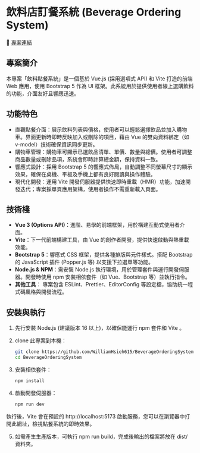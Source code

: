 # 飲料店訂餐系統 (Beverage Ordering System)

🔗 [專案連結](https://williamhsieh615.github.io/BeverageOrderingSystem/)

## 專案簡介

本專案「飲料點餐系統」是一個基於 Vue.js (採用選項式 API) 和 Vite 打造的前端 Web 應用，使用 Bootstrap 5 作為 UI 框架。此系統用於提供使用者線上選購飲料的功能，介面友好且響應迅速。

## 功能特色

- 直觀點餐介面：展示飲料列表與價格，使用者可以輕鬆選擇飲品並加入購物車。界面更新時即時反映加入或刪除的項目，藉由 Vue 的雙向資料綁定（如 v-model）技術確保資訊同步更新。
- 購物車管理：購物車可顯示已選飲品清單、單價、數量與總價。使用者可調整商品數量或刪除品項，系統會即時計算總金額，保持資料一致。
- 響應式設計：採用 Bootstrap 5 的響應式佈局，自動調整不同螢幕尺寸的顯示效果，確保在桌機、平板及手機上都有良好閱讀與操作體驗。
- 現代化開發：運用 Vite 開發伺服器提供快速即時重載（HMR）功能，加速開發迭代；專案採單頁應用架構，使用者操作不需重新載入頁面。

## 技術棧

- **Vue 3 (Options API)**：進階、易學的前端框架，用於構建互動式使用者介面。
- **Vite**：下一代前端構建工具，由 Vue 的創作者開發，提供快速啟動與熱重載效能。
- **Bootstrap 5**：響應式 CSS 框架，提供各種排版與元件樣式。搭配 Bootstrap 的 JavaScript 插件 (Popper.js 等) 以支援下拉選單等功能。
- **Node.js & NPM**：需安裝 Node.js 執行環境，用於管理套件與運行開發伺服器。開發時使用 npm 安裝相依套件（如 Vue、Bootstrap 等）並執行指令。
- **其他工具**： 專案包含 ESLint、Prettier、EditorConfig 等設定檔，協助統一程式碼風格與開發流程。

## 安裝與執行

1. 先行安裝 Node.js (建議版本 16 以上)，以確保能運行 npm 套件和 Vite 。

2. clone 此專案到本機：
    ```bash
    git clone https://github.com/WilliamHsieh615/BeverageOrderingSystem.git
    cd BeverageOrderingSystem

3. 安裝相依套件：
    ```bash
    npm install

4. 啟動開發伺服器：
    ```bash
    npm run dev

  執行後，Vite 會在預設的 http://localhost:5173 啟動服務，您可以在瀏覽器中打開此網址，檢視點餐系統的即時效果。

5. 如需產生生產版本，可執行 npm run build，完成後輸出的檔案將放在 dist/ 資料夾。
  





